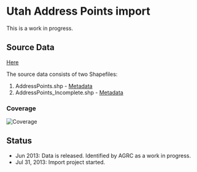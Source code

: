 # Utah Address Points import #

This is a work in progress.

## Source Data ##

[Here](http://gis.utah.gov/data/address-data/)

The source data consists of two Shapefiles:

1. AddressPoints.shp - [Metadata](https://github.com/osmlab/utahaddresses/wiki/AddressPoints-Metadata)
2. AddressPoints_Incomplete.shp - [Metadata](https://github.com/osmlab/utahaddresses/wiki/AddressPoints_Incomplete-Metadata)

### Coverage ###

![Coverage](osmlab.github.com/utahaddresses/img/coverage.png)

## Status ##

* Jun 2013: Data is released. Identified by AGRC as a work in progress.
* Jul 31, 2013: Import project started.